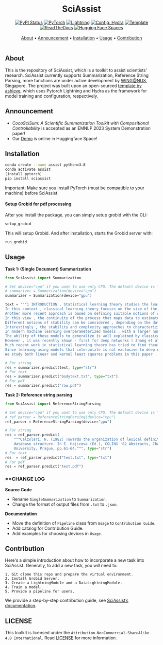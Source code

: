 
<div align="center">

# SciAssist
[![PyPI Status](https://badge.fury.io/py/sciassist.svg)](https://badge.fury.io/py/sciassist)
<a href="https://pytorch.org/get-started/locally/"><img alt="PyTorch" src="https://img.shields.io/badge/PyTorch-ee4c2c?logo=pytorch&logoColor=white"></a>
<a href="https://pytorchlightning.ai/"><img alt="Lightning" src="https://img.shields.io/badge/-Lightning-792ee5?logo=pytorchlightning&logoColor=white"></a>
<a href="https://hydra.cc/"><img alt="Config: Hydra" src="https://img.shields.io/badge/Config-Hydra-89b8cd"></a>
<a href="https://github.com/ashleve/lightning-hydra-template"><img alt="Template" src="https://img.shields.io/badge/-Lightning--Hydra--Template-017F2F?style=flat&logo=github&labelColor=gray"></a><br>
[![ReadTheDocs](https://readthedocs.org/projects/wing-sciassist/badge/)](https://wing-sciassist.readthedocs.io/en/latest/)
[![Hugging Face Spaces](https://img.shields.io/badge/%F0%9F%A4%97%20Hugging%20Face-Spaces-blue)](https://huggingface.co/spaces/wing-nus/SciAssist)
  <br> <br>
  <a href="#about">About</a> •
  <a href="#about">Announcement</a> •
  <a href="#installation">Installation</a> •
  <a href="#usage">Usage</a> •
  <a href="#contribution">Contribution</a> 
  <br> <br>
</div>

## About

This is the repository of SciAssist, which is a toolkit to assist scientists' research. SciAssist currently supports Summarization, Reference String Parsing, more functions are under active development by [WING@NUS](https://wing.comp.nus.edu.sg/), Singapore. The project was built upon an open-sourced [template by ashleve](https://github.com/ashleve/lightning-hydra-template), which uses Pytorch Lightning and Hydra as the framework for model training and configuration, respectively. 

## Announcement
* <em>CocoSciSum: A Scientific Summarization Toolkit with Compositional Controllability</em> is accepted as an EMNLP 2023 System Demonstration paper!
* Our [Demo](https://huggingface.co/spaces/wing-nus/SciAssist) is online in Huggingface Space!

## Installation


``` bash
conda create --name assist python=3.8
conda activate assist
[install pytorch]
pip install sciassist
```
Important: Make sure you install PyTorch (must be compatible to your machine) before SciAssist.

#### Setup Grobid for pdf processing
After you install the package, you can simply setup grobid with the CLI:
```bash
setup_grobid
```
This will setup Grobid. And after installation, starts the Grobid server with:
```bash
run_grobid
```




## Usage


**Task 1: (Single Document) Summarization**

```python
from SciAssist import Summarization

# Set device="cpu" if you want to use only CPU. The default device is "gpu".
# summarizer = Summarization(device="cpu")
summarizer = Summarization(device="gpu")

text = """1 INTRODUCTION . Statistical learning theory studies the learning properties of machine learning algorithms , and more fundamentally , the conditions under which learning from finite data is possible . 
In this context , classical learning theory focuses on the size of the hypothesis space in terms of different complexity measures , such as combinatorial dimensions , covering numbers and Rademacher/Gaussian complexities ( Shalev-Shwartz & Ben-David , 2014 ; Boucheron et al. , 2005 ) . 
Another more recent approach is based on defining suitable notions of stability with respect to perturbation of the data ( Bousquet & Elisseeff , 2001 ; Kutin & Niyogi , 2002 ) . 
In this view , the continuity of the process that maps data to estimators is crucial , rather than the complexity of the hypothesis space . 
Different notions of stability can be considered , depending on the data perturbation and metric considered ( Kutin & Niyogi , 2002 ) . 
Interestingly , the stability and complexity approaches to characterizing the learnability of problems are not at odds with each other , and can be shown to be equivalent as shown in Poggio et al . ( 2004 ) and Shalev-Shwartz et al . ( 2010 ) . 
In modern machine learning overparameterized models , with a larger number of parameters than the size of the training data , have become common . 
The ability of these models to generalize is well explained by classical statistical learning theory as long as some form of regularization is used in the training process ( Bühlmann & Van De Geer , 2011 ; Steinwart & Christmann , 2008 ) . 
However , it was recently shown - first for deep networks ( Zhang et al. , 2017 ) , and more recently for kernel methods ( Belkin et al. , 2019 ) - that learning is possible in the absence of regularization , i.e. , when perfectly fitting/interpolating the data . 
Much recent work in statistical learning theory has tried to find theoretical ground for this empirical finding . 
Since learning using models that interpolate is not exclusive to deep neural networks , we study generalization in the presence of interpolation in the case of kernel methods . 
We study both linear and kernel least squares problems in this paper . """

# For string
res = summarizer.predict(text, type="str")
# For text
res = summarizer.predict("bodytext.txt", type="txt")
# For pdf
res = summarizer.predict("raw.pdf")

```

**Task 2: Reference string parsing**

```python
from SciAssist import ReferenceStringParsing

# Set device="cpu" if you want to use only CPU. The default device is "gpu".
# ref_parser = ReferenceStringParsing(device="cpu")
ref_parser = ReferenceStringParsing(device="gpu")

# For string
res = ref_parser.predict(
    """Calzolari, N. (1982) Towards the organization of lexical definitions on a 
    database structure. In E. Hajicova (Ed.), COLING '82 Abstracts, Charles 
    University, Prague, pp.61-64.""", type="str")
# For text
res  = ref_parser.predict("test.txt", type="txt")
# For pdf
res = ref_parser.predict("test.pdf")
```

<!---

**Dataset mention extraction:**

```python
from SciAssist import DatasetExtraction

# Set device="cpu" if you want to use only CPU. The default device is "gpu".
# extractor = DatasetExtraction(device="cpu")
extractor = DatasetExtraction(device="gpu")

# For string
res = extractor.extract("The impact of gender identity on emotions was examined by researchers using a subsample from the National Longitudinal Study of Adolescent Health. The study aimed to investigate the direct effects of gender identity on emotional experiences and expression. By focusing on a subsample of the larger study, the researchers were able to hone in on the specific relationship between gender identity and emotions. Through their analysis, the researchers sought to determine whether gender identity could have a significant and direct impact on emotional well-being. The findings of the study have important implications for our understanding of the complex interplay between gender identity and emotional experiences, and may help to inform future interventions and support for individuals who experience gender-related emotional distress.", type="str")
# For text: please input the path of your .txt file
res = extractor.predict("test.txt", type="txt")
# For pdf: please input the path of your .pdf file
res = extractor.predict("test.pdf", type="pdf")
```
--->

### **CHANGE LOG

**Source Code**
- Rename `SingleSummarization` to `Summarization`.
- Change the format of output files from `.txt` to `.json`.

**Documentation**
- Move the definition of `Pipeline` class from `Usage` to `Contribution Guide`.
- Add catalog for Contribution Guide.
- Add examples for choosing devices in `Usage`.


## Contribution

Here's a simple introduction about how to incorporate a new task into SciAssist. 
Generally, to add a new task, you will need to:

    1. Git clone this repo and prepare the virtual environment.
    2. Install Grobid Server.
    3. Create a LightningModule and a DataLightningModule.
    4. Train a model.
    5. Provide a pipeline for users.

We provide a step-by-step contribution guide, see [SciAssist’s documentation](https://wing-sciassist.readthedocs.io/en/latest/Contribution.html#).


## LICENSE
This toolkit is licensed under the `Attribution-NonCommercial-ShareAlike 4.0 International`.
Read [LICENSE](https://github.com/WING-NUS/SciAssist/blob/main/LICENSE) for more information.
